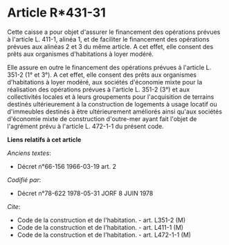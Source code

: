 # Article R*431-31

Cette caisse a pour objet d'assurer le financement des opérations prévues à l'article L. 411-1, alinéa 1, et de faciliter le
financement des opérations prévues aux alinéas 2 et 3 du même article. A cet effet, elle consent des prêts aux organismes
d'habitations à loyer modéré.

Elle assure en outre le financement des opérations prévues à l'article L. 351-2 (1° et 3°). A cet effet, elle consent des
prêts aux organismes d'habitations à loyer modéré, aux sociétés d'économie mixte pour la réalisation des opérations prévues à
l'article L. 351-2 (3°) et aux collectivités locales et à leurs groupements pour l'acquisition de terrains destinés
ultérieurement à la construction de logements à usage locatif ou d'immeubles destinés à être ultérieurement améliorés ainsi
qu'aux sociétés d'économie mixte de construction d'outre-mer ayant fait l'objet de l'agrément prévu à l'article L. 472-1-1 du
présent code.

**Liens relatifs à cet article**

_Anciens textes_:

  - Décret n°66-156 1966-03-19 art. 2

_Codifié par_:

  - Décret n°78-622 1978-05-31 JORF 8 JUIN 1978

_Cite_:

  - Code de la construction et de l'habitation. - art. L351-2 (M)
  - Code de la construction et de l'habitation. - art. L411-1 (M)
  - Code de la construction et de l'habitation. - art. L472-1-1 (M)
